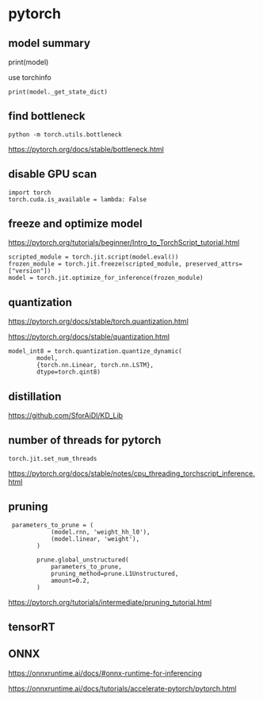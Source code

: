 
# pytorch

## model summary

print(model)

use torchinfo

```
print(model._get_state_dict)
```

## find bottleneck

```
python -m torch.utils.bottleneck
```

https://pytorch.org/docs/stable/bottleneck.html

## disable GPU scan

```
import torch
torch.cuda.is_available = lambda: False
```

## freeze and optimize model

https://pytorch.org/tutorials/beginner/Intro_to_TorchScript_tutorial.html

```
scripted_module = torch.jit.script(model.eval())
frozen_module = torch.jit.freeze(scripted_module, preserved_attrs=["version"])
model = torch.jit.optimize_for_inference(frozen_module)
```

## quantization

https://pytorch.org/docs/stable/torch.quantization.html

https://pytorch.org/docs/stable/quantization.html

```
model_int8 = torch.quantization.quantize_dynamic(
        model, 
        {torch.nn.Linear, torch.nn.LSTM},  
        dtype=torch.qint8)
```

## distillation

https://github.com/SforAiDl/KD_Lib

## number of threads for pytorch

```
torch.jit.set_num_threads
```

https://pytorch.org/docs/stable/notes/cpu_threading_torchscript_inference.html

## pruning

```
 parameters_to_prune = (
            (model.rnn, 'weight_hh_l0'),
            (model.linear, 'weight'),
        )

        prune.global_unstructured(
            parameters_to_prune,
            pruning_method=prune.L1Unstructured,
            amount=0.2,
        )
```

https://pytorch.org/tutorials/intermediate/pruning_tutorial.html

## tensorRT

## ONNX 

https://onnxruntime.ai/docs/#onnx-runtime-for-inferencing

https://onnxruntime.ai/docs/tutorials/accelerate-pytorch/pytorch.html
